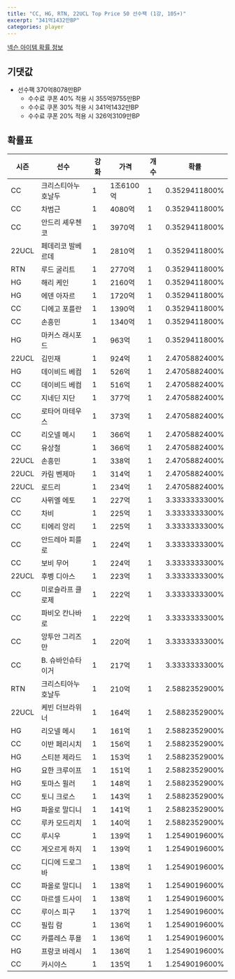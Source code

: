 ```yaml
---
title: "CC, HG, RTN, 22UCL Top Price 50 선수팩 (1강, 105+)"
excerpt: "341억1432만BP"
categories: player
---
```

[넥슨 아이템 확률 정보](http://iteminfo.nexon.com/probability/fo4?sn=7318)

## 기댓값
  - 선수팩 370억8078만BP
    - 수수료 쿠폰 40% 적용 시 355억9755만BP
    - 수수료 쿠폰 30% 적용 시 341억1432만BP
    - 수수료 쿠폰 20% 적용 시 326억3109만BP


## 확률표

|시즌|선수|강화|가격|개수|확률|
|---|---|---|---|---|---|
|CC|크리스티아누 호날두|1|1조6100억|1|0.3529411800%|
|CC|차범근|1|4080억|1|0.3529411800%|
|CC|안드리 셰우첸코|1|3970억|1|0.3529411800%|
|22UCL|페데리코 발베르데|1|2810억|1|0.3529411800%|
|RTN|루드 굴리트|1|2770억|1|0.3529411800%|
|HG|해리 케인|1|2160억|1|0.3529411800%|
|HG|에덴 아자르|1|1720억|1|0.3529411800%|
|CC|디에고 포를란|1|1390억|1|0.3529411800%|
|CC|손흥민|1|1340억|1|0.3529411800%|
|HG|마커스 래시포드|1|963억|1|0.3529411800%|
|22UCL|김민재|1|924억|1|2.4705882400%|
|HG|데이비드 베컴|1|526억|1|2.4705882400%|
|CC|데이비드 베컴|1|516억|1|2.4705882400%|
|CC|지네딘 지단|1|377억|1|2.4705882400%|
|CC|로타어 마테우스|1|373억|1|2.4705882400%|
|CC|리오넬 메시|1|366억|1|2.4705882400%|
|CC|유상철|1|366억|1|2.4705882400%|
|22UCL|손흥민|1|338억|1|2.4705882400%|
|22UCL|카림 벤제마|1|314억|1|2.4705882400%|
|22UCL|로드리|1|234억|1|2.4705882400%|
|CC|사뮈엘 에토|1|227억|1|3.3333333300%|
|CC|차비|1|225억|1|3.3333333300%|
|CC|티에리 앙리|1|225억|1|3.3333333300%|
|CC|안드레아 피를로|1|224억|1|3.3333333300%|
|CC|보비 무어|1|224억|1|3.3333333300%|
|22UCL|후벵 디아스|1|223억|1|3.3333333300%|
|CC|미로슬라프 클로제|1|222억|1|3.3333333300%|
|CC|파비오 칸나바로|1|222억|1|3.3333333300%|
|CC|앙투안 그리즈만|1|220억|1|3.3333333300%|
|CC|B. 슈바인슈타이거|1|217억|1|3.3333333300%|
|RTN|크리스티아누 호날두|1|210억|1|2.5882352900%|
|22UCL|케빈 더브라위너|1|164억|1|2.5882352900%|
|HG|리오넬 메시|1|161억|1|2.5882352900%|
|CC|이반 페리시치|1|156억|1|2.5882352900%|
|HG|스티븐 제라드|1|153억|1|2.5882352900%|
|HG|요한 크루이프|1|151억|1|2.5882352900%|
|HG|토마스 뮐러|1|148억|1|2.5882352900%|
|CC|토니 크로스|1|143억|1|2.5882352900%|
|HG|파올로 말디니|1|141억|1|2.5882352900%|
|CC|루카 모드리치|1|140억|1|2.5882352900%|
|CC|루시우|1|139억|1|1.2549019600%|
|CC|게오르게 하지|1|139억|1|1.2549019600%|
|CC|디디에 드로그바|1|138억|1|1.2549019600%|
|CC|파올로 말디니|1|138억|1|1.2549019600%|
|CC|마르셀 드사이|1|138억|1|1.2549019600%|
|CC|루이스 피구|1|137억|1|1.2549019600%|
|CC|필립 람|1|136억|1|1.2549019600%|
|CC|카를레스 푸욜|1|136억|1|1.2549019600%|
|HG|프랑코 바레시|1|136억|1|1.2549019600%|
|CC|카시야스|1|135억|1|1.2549019600%|
